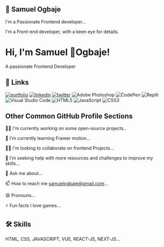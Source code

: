 
## 🚀 Samuel Ogbaje
I'm a Passionate Frontend developer...

I'm a Front-end developer, with a keen eye  for details.
# Hi, I'm Samuel 👋Ogbaje!

A passionate Frontend Developer
## 🔗 Links
[![portfolio](https://img.shields.io/badge/my_portfolio-000?style=for-the-badge&logo=ko-fi&logoColor=white)](https://katherineoelsner.com/)
[![linkedin](https://img.shields.io/badge/linkedin-0A66C2?style=for-the-badge&logo=linkedin&logoColor=white)](https://www.linkedin.com/in/samuel-ogbaje-71828010b//)
[![twitter](https://img.shields.io/badge/twitter-1DA1F2?style=for-the-badge&logo=twitter&logoColor=white)](https://twitter.com/Joker4mas/)
![Adobe Photoshop](https://img.shields.io/badge/adobe%20photoshop-%2331A8FF.svg?style=for-the-badge&logo=adobe%20photoshop&logoColor=white)
![CodePen](https://img.shields.io/badge/Codepen-000000?style=for-the-badge&logo=codepen&logoColor=white)
![Replit](https://img.shields.io/badge/Replit-DD1200?style=for-the-badge&logo=Replit&logoColor=white)
![Visual Studio Code](https://img.shields.io/badge/Visual%20Studio%20Code-0078d7.svg?style=for-the-badge&logo=visual-studio-code&logoColor=white)
![HTML5](https://img.shields.io/badge/html5-%23E34F26.svg?style=for-the-badge&logo=html5&logoColor=white)
![JavaScript](https://img.shields.io/badge/javascript-%23323330.svg?style=for-the-badge&logo=javascript&logoColor=%23F7DF1E)
![CSS3](https://img.shields.io/badge/css3-%231572B6.svg?style=for-the-badge&logo=css3&logoColor=white)


## Other Common GitHub Profile Sections
👩‍💻 I'm currently working on some open-source projects..

🧠 I'm currently learning Framer motion...

👯‍♀️ I'm looking to collaborate on frontend Projects...

🤔 I'm seeking help with more resources and challenges to improve my skills...

💬 Ask me about...

📫 How to reach me samuelogbaje@gmail.com...

😄 Pronouns...

⚡️ Fun facts I love games...


## 🛠 Skills
HTML, CSS, JAVASCRIPT, VUE, REACT-JS, NEXT-JS...

